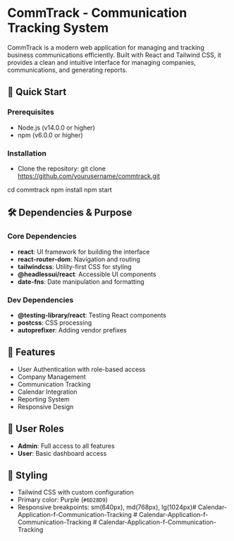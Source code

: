 # CommTrack - Communication Tracking System

CommTrack is a modern web application for managing and tracking business communications efficiently. Built with React and Tailwind CSS, it provides a clean and intuitive interface for managing companies, communications, and generating reports.

## 🚀 Quick Start

### Prerequisites
- Node.js (v14.0.0 or higher)
- npm (v6.0.0 or higher)

### Installation
- Clone the repository:
        git clone https://github.com/yourusername/commtrack.git

cd commtrack
npm install
npm start


## 🛠️ Dependencies & Purpose

### Core Dependencies
- **react**: UI framework for building the interface
- **react-router-dom**: Navigation and routing
- **tailwindcss**: Utility-first CSS for styling
- **@headlessui/react**: Accessible UI components
- **date-fns**: Date manipulation and formatting

### Dev Dependencies
- **@testing-library/react**: Testing React components
- **postcss**: CSS processing
- **autoprefixer**: Adding vendor prefixes

## 🎯 Features
- User Authentication with role-based access
- Company Management
- Communication Tracking
- Calendar Integration
- Reporting System
- Responsive Design


## 👥 User Roles
- **Admin**: Full access to all features
- **User**: Basic dashboard access


## 🎨 Styling
- Tailwind CSS with custom configuration
- Primary color: Purple (`#6D28D9`)
- Responsive breakpoints: sm(640px), md(768px), lg(1024px)#   C a l e n d a r - A p p l i c a t i o n - f - C o m m u n i c a t i o n - T r a c k i n g  
 #   C a l e n d a r - A p p l i c a t i o n - f - C o m m u n i c a t i o n - T r a c k i n g  
 #   C a l e n d a r - A p p l i c a t i o n - f - C o m m u n i c a t i o n - T r a c k i n g  
 